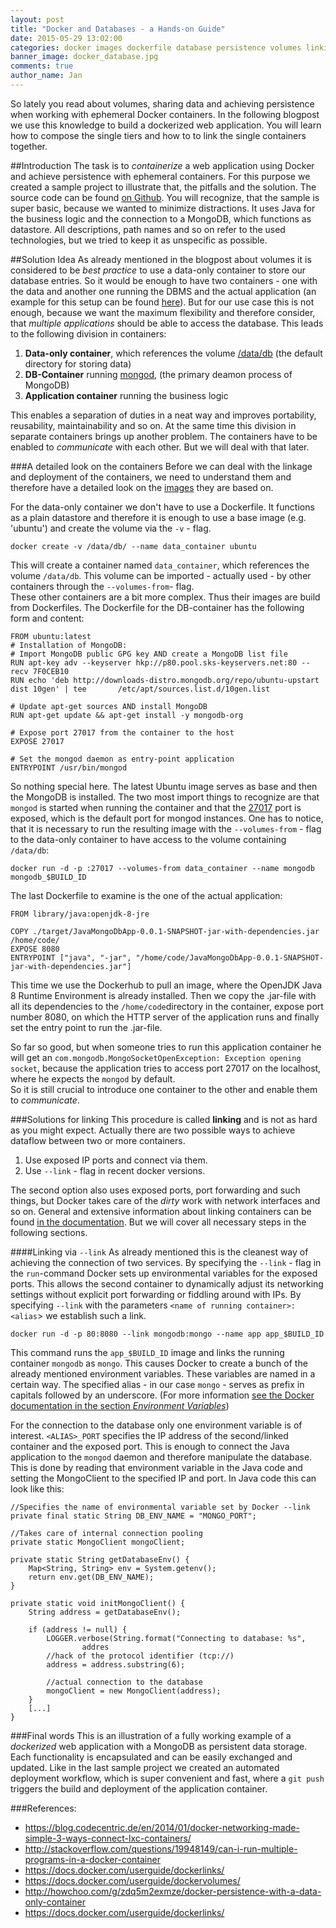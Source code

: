 ```yaml
---
layout: post
title: "Docker and Databases - a Hands-on Guide"
date: 2015-05-29 13:02:00
categories: docker images dockerfile database persistence volumes linking container 
banner_image: docker_database.jpg
comments: true
author_name: Jan
---
```

So lately you read about volumes, sharing data and achieving persistence when working with ephemeral Docker containers. In the following blogpost we use this knowledge to build a dockerized web application. You will learn how to compose the single tiers and how to to link the single containers together.
<!--more-->

##Introduction 
The task is to *containerize* a web application using Docker and achieve persistence with ephemeral containers. For this purpose we created a sample project to illustrate that, the pitfalls and the solution. The source code can be found [on Github](https://github.com/learning-continuous-deployment/java-mongodb-sample). You will recognize, that the sample is super basic, because we wanted to minimize distractions. It uses Java for the business logic and the connection to a MongoDB, which functions as datastore.
All descriptions, path names and so on refer to the used technologies, but we tried to keep it as unspecific as possible.

##Solution Idea
As already mentioned in the blogpost about volumes it is considered to be *best practice* to use a data-only container to store our database entries. So it would be enough to have two containers - one with the data and another one running the DBMS and the actual application (an example for this setup can be found [here](https://github.com/jbfink/docker-wordpress)). But for our use case this is not enough, because we want the maximum flexibility and therefore consider, that *multiple applications* should be able to access the database. This leads to the following division in containers: 
1. __Data-only container__, which  references the volume [/data/db](http://docs.mongodb.org/manual/tutorial/manage-mongodb-processes/) (the default directory for storing data)
2. __DB-Container__ running [mongod](http://docs.mongodb.org/manual/reference/program/mongod/), (the primary deamon process of MongoDB)
3. __Application container__ running the business logic

This enables a separation of duties in a neat way and improves portability, reusability, maintainability and so on. 
At the same time this division in separate containers brings up another problem. The containers have to be enabled to *communicate* with each other. But we will deal with that later.

###A detailed look on the containers
Before we can deal with the linkage and deployment of the containers, we need to understand them and therefore have a detailed look on the [images](https://docs.docker.com/userguide/dockerimages/) they are based on.

For the data-only container we don't have to use a Dockerfile. It functions as a plain datastore and therefore it is enough to use a base image (e.g. 'ubuntu') and create the volume via the `-v` - flag. 
    
    docker create -v /data/db/ --name data_container ubuntu
    
This will create a container named `data_container`, which references the volume `/data/db`. This volume can be imported - actually used - by other containers through the `--volumes-from`- flag.  
These other containers are a bit more complex. Thus their images are build from Dockerfiles. The Dockerfile for the DB-container has the following form and content:
    
    FROM ubuntu:latest
    # Installation of MongoDB:
    # Import MongoDB public GPG key AND create a MongoDB list file
    RUN apt-key adv --keyserver hkp://p80.pool.sks-keyservers.net:80 --recv 7F0CEB10
    RUN echo 'deb http://downloads-distro.mongodb.org/repo/ubuntu-upstart dist 10gen' | tee       /etc/apt/sources.list.d/10gen.list

    # Update apt-get sources AND install MongoDB
    RUN apt-get update && apt-get install -y mongodb-org

    # Expose port 27017 from the container to the host
    EXPOSE 27017

    # Set the mongod daemon as entry-point application
    ENTRYPOINT /usr/bin/mongod

So nothing special here. The latest Ubuntu image serves as base and then the MongoDB is installed. The two most import things to recognize are that `mongod` is started when running the container and that the [27017](http://docs.mongodb.org/manual/reference/default-mongodb-port/) port is exposed, which is the default port for mongod instances. One has to notice, that it is necessary to run the resulting image with the `--volumes-from` - flag to the data-only container to have access to the volume containing `/data/db`: 
    
    docker run -d -p :27017 --volumes-from data_container --name mongodb mongodb_$BUILD_ID
    
The last Dockerfile to examine is the one of the actual application:
    
    FROM library/java:openjdk-8-jre
    
    COPY ./target/JavaMongoDbApp-0.0.1-SNAPSHOT-jar-with-dependencies.jar /home/code/
    EXPOSE 8080
    ENTRYPOINT ["java", "-jar", "/home/code/JavaMongoDbApp-0.0.1-SNAPSHOT-jar-with-dependencies.jar"]

This time we use the Dockerhub to pull an image, where the OpenJDK Java 8 Runtime Environment is already installed. Then we copy the .jar-file with all its dependencies to the `/home/code`directory in the container, expose port number 8080, on which the HTTP server of the application runs and finally set the entry point to run the .jar-file.  

So far so good, but when someone tries to run this application container he will get an `com.mongodb.MongoSocketOpenException: Exception opening socket`, because the application tries to access port 27017 on the localhost, where he expects the `mongod` by default.  
So it is still crucial to introduce one container to the other and enable them to *communicate*.  

###Solutions for linking
This procedure is called __linking__ and is not as hard as you might expect. Actually there are two possible ways to achieve dataflow between two or more containers.
1. Use exposed IP ports and connect via them. 
2. Use `--link` - flag in recent docker versions.  

The second option also uses exposed ports, port forwarding and such things, but Docker takes care of the *dirty* work with network interfaces and so on. General and extensive information about linking containers can be found [in the documentation](https://docs.docker.com/userguide/dockerlinks/). But we will cover all necessary steps in the following sections.

####Linking via `--link`
As already mentioned this is the cleanest way of achieving the connection of two services. 
By specifying the `--link` - flag in the `run`-command Docker sets up environmental variables for the exposed ports. This allows the second container to dynamically adjust its networking settings without explicit port forwarding or fiddling around with IPs. By specifying `--link` with the parameters `<name of running container>:<alias`> we establish such a link. 

    docker run -d -p 80:8080 --link mongodb:mongo --name app app_$BUILD_ID
    
This command runs the `app_$BUILD_ID` image and links the running container `mongodb` as `mongo`. This causes Docker to create a bunch of the already mentioned environment variables. These variables are named in a certain way. The specified alias - in our case `mongo` - serves as prefix in capitals followed by an underscore. (For more information [see the Docker documentation in the section *Environment Variables*](https://docs.docker.com/userguide/dockerlinks/))  

For the connection to the database only one environment variable is of interest. `<ALIAS>_PORT` specifies the IP address of the second/linked container and the exposed port. This is enough to connect the Java application to the `mongod` daemon and therefore manipulate the database. This is done by reading that environment variable in the Java code and setting the MongoClient to the specified IP and port. In Java code this can look like this: 
    
    //Specifies the name of environmental variable set by Docker --link
    private final static String DB_ENV_NAME = "MONGO_PORT";
    
    //Takes care of internal connection pooling
    private static MongoClient mongoClient;
    
    private static String getDatabaseEnv() {
		Map<String, String> env = System.getenv();
		return env.get(DB_ENV_NAME);
	}

    private static void initMongoClient() {
		String address = getDatabaseEnv();
		
		if (address != null) {
			LOGGER.verbose(String.format("Connecting to database: %s",
					addres
			//hack of the protocol identifier (tcp://)
			address = address.substring(6);
		
			//actual connection to the database
			mongoClient = new MongoClient(address);
		}
		[...]
	}

###Final words
This is an illustration of a fully working example of a *dockerized* web application with a MongoDB as persistent data storage. Each functionality is encapsulated and can be easily exchanged and updated. Like in the last sample project we created an automated deployment workflow, which is super convenient and fast, where a `git push` triggers the build and deployment of the application container. 


###References:
* https://blog.codecentric.de/en/2014/01/docker-networking-made-simple-3-ways-connect-lxc-containers/
* http://stackoverflow.com/questions/19948149/can-i-run-multiple-programs-in-a-docker-container 
* https://docs.docker.com/userguide/dockerlinks/
* https://docs.docker.com/userguide/dockervolumes/
* http://howchoo.com/g/zdq5m2exmze/docker-persistence-with-a-data-only-container
* https://docs.docker.com/userguide/dockerlinks/
